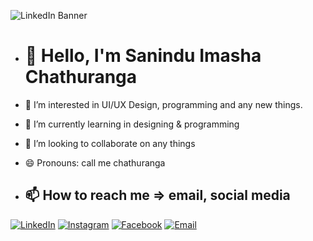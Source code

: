 ![LinkedIn Banner](https://media.licdn.com/dms/image/D5616AQHH86Ar-LB3iw/profile-displaybackgroundimage-shrink_350_1400/0/1714714880398?e=1721865600&v=beta&t=HRQ9tmyKktgmMnC6CKUg7mNrprtzYQNyw0qNo2uPnjo)

- # 👋 Hello, I'm Sanindu Imasha Chathuranga

- 👀 I’m interested in UI/UX Design, programming and any new things.
- 🌱 I’m currently learning in designing & programming
- 💞️ I’m looking to collaborate on any things
- 😄 Pronouns: call me chathuranga

- ## 📫 How to reach me => email, social media

[![LinkedIn](https://img.icons8.com/ios-filled/50/ffffff/linkedin.png)](https://www.linkedin.com/in/sanindu-imasha-chathuranga/)
[![Instagram](https://img.icons8.com/ios-filled/50/ffffff/instagram-new.png)](https://instagram.com/s_i_chathuranga24/)
[![Facebook](https://img.icons8.com/ios-filled/50/ffffff/facebook-new.png)](https://facebook.com/sanindu.imasha?mibextid=ZbWKwL&_rdc=1&_rdr/)
[![Email](https://img.icons8.com/ios-filled/50/ffffff/email.png)](mailto:s.i.chathuranga2001@gmail.com)
<!---
SIChathuranga/SIChathuranga is a ✨ special ✨ repository because its `README.md` (this file) appears on your GitHub profile.
You can click the Preview link to take a look at your changes.
--->
